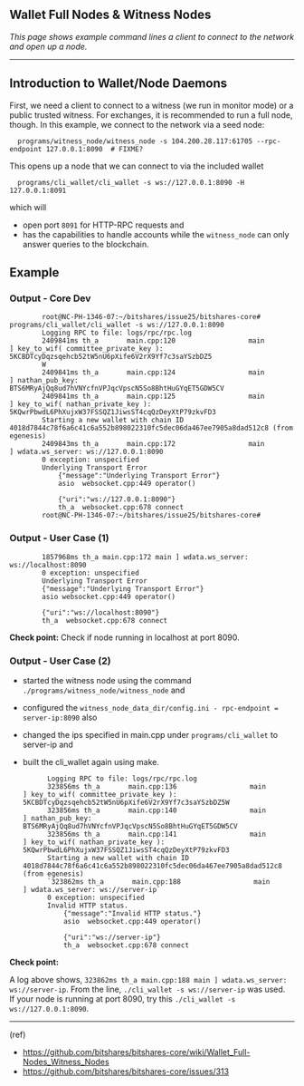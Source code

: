 ## Wallet Full Nodes & Witness Nodes

*This page shows example command lines a client to connect to the network and open up a node.*


***

## Introduction to Wallet/Node Daemons

First, we need a client to connect to a witness (we run in monitor mode) or a public trusted witness. For exchanges, it is recommended to run a full node, though. In this example, we connect to the network via a seed node:

      programs/witness_node/witness_node -s 104.200.28.117:61705 --rpc-endpoint 127.0.0.1:8090  # FIXME?

This opens up a node that we can connect to via the included wallet

      programs/cli_wallet/cli_wallet -s ws://127.0.0.1:8090 -H 127.0.0.1:8091

which will 
- open port `8091` for HTTP-RPC requests and 
- has the capabilities to handle accounts while the `witness_node` can only answer queries to the blockchain.


## Example

### Output - Core Dev

            root@NC-PH-1346-07:~/bitshares/issue25/bitshares-core# programs/cli_wallet/cli_wallet -s ws://127.0.0.1:8090
            Logging RPC to file: logs/rpc/rpc.log
            2409841ms th_a       main.cpp:120                  main                 ] key_to_wif( committee_private_key ): 5KCBDTcyDqzsqehcb52tW5nU6pXife6V2rX9Yf7c3saYSzbDZ5
            W 
            2409841ms th_a       main.cpp:124                  main                 ] nathan_pub_key: BTS6MRyAjQq8ud7hVNYcfnVPJqcVpscN5So8BhtHuGYqET5GDW5CV 
            2409841ms th_a       main.cpp:125                  main                 ] key_to_wif( nathan_private_key ): 5KQwrPbwdL6PhXujxW37FSSQZ1JiwsST4cqQzDeyXtP79zkvFD3 
            Starting a new wallet with chain ID 4018d7844c78f6a6c41c6a552b898022310fc5dec06da467ee7905a8dad512c8 (from egenesis)
            2409843ms th_a       main.cpp:172                  main                 ] wdata.ws_server: ws://127.0.0.1:8090 
            0 exception: unspecified
            Underlying Transport Error
                {"message":"Underlying Transport Error"}
                asio  websocket.cpp:449 operator()

                {"uri":"ws://127.0.0.1:8090"}
                th_a  websocket.cpp:678 connect
            root@NC-PH-1346-07:~/bitshares/issue25/bitshares-core# 


### Output - User Case (1) 

            1857968ms th_a main.cpp:172 main ] wdata.ws_server: ws://localhost:8090
            0 exception: unspecified
            Underlying Transport Error
            {"message":"Underlying Transport Error"}
            asio websocket.cpp:449 operator()

            {"uri":"ws://localhost:8090"}
            th_a  websocket.cpp:678 connect

**Check point:**  Check if node running in localhost at port 8090.

### Output - User Case (2)

- started the witness node using the command `./programs/witness_node/witness_node` and 
- configured the `witness_node_data_dir/config.ini - rpc-endpoint = server-ip:8090` also 
- changed the ips specified in main.cpp under `programs/cli_wallet` to server-ip and
- built the cli_wallet again using make.

            Logging RPC to file: logs/rpc/rpc.log
            323856ms th_a       main.cpp:136                  main                 ] key_to_wif( committee_private_key ): 5KCBDTcyDqzsqehcb52tW5nU6pXife6V2rX9Yf7c3saYSzbDZ5W 
            323856ms th_a       main.cpp:140                  main                 ] nathan_pub_key: BTS6MRyAjQq8ud7hVNYcfnVPJqcVpscN5So8BhtHuGYqET5GDW5CV 
            323856ms th_a       main.cpp:141                  main                 ] key_to_wif( nathan_private_key ): 5KQwrPbwdL6PhXujxW37FSSQZ1JiwsST4cqQzDeyXtP79zkvFD3 
            Starting a new wallet with chain ID 4018d7844c78f6a6c41c6a552b898022310fc5dec06da467ee7905a8dad512c8 (from egenesis)
            `323862ms th_a       main.cpp:188                  main                 ] wdata.ws_server: ws://server-ip`
            0 exception: unspecified
            Invalid HTTP status.
                {"message":"Invalid HTTP status."}
                asio  websocket.cpp:449 operator()

                {"uri":"ws://server-ip"}
                th_a  websocket.cpp:678 connect


**Check point:** 

A log above shows, `323862ms th_a main.cpp:188 main ] wdata.ws_server: ws://server-ip`. From the line, `./cli_wallet -s ws://server-ip` was used.  
If your node is running at port 8090, try this `./cli_wallet -s ws://127.0.0.1:8090`.



***

(ref)
- https://github.com/bitshares/bitshares-core/wiki/Wallet_Full-Nodes_Witness_Nodes
- https://github.com/bitshares/bitshares-core/issues/313

